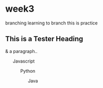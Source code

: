 # week3
branching
learning to branch
this is practice
<div class= "practice post">
  <h2 id="test heading">This is a Tester Heading</h2>
  <p>& a paragraph..</p>
  <ul>Javascript</u>
  <ul>Python</u>
  <ul>Java</u>
  

